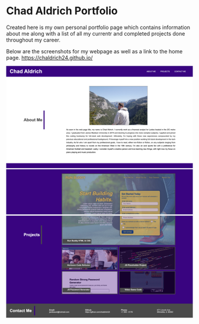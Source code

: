 # Chad Aldrich Portfolio
Created here is my own personal portfolio page which contains information about me along with a list of all my currentr and completed projects done throughout my career.

Below are the screenshots for my webpage as well as a link to the home page.
https://chaldrich24.github.io/

![top section of my portfolio homepage](./Assets/Images/portfolio1.png)
![middle section of my portfolio homepage](./Assets/Images/portfolio2.png)
![bottom section of my portfolio homepage](./Assets/Images/portfolio3.png)